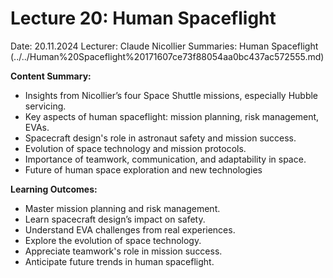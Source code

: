# Lecture 20: Human Spaceflight

Date: 20.11.2024
Lecturer: Claude Nicollier
Summaries: Human Spaceflight (../../Human%20Spaceflight%20171607ce73f88054aa0bc437ac572555.md)

**Content Summary:**

- Insights from Nicollier’s four Space Shuttle missions, especially Hubble servicing.
- Key aspects of human spaceflight: mission planning, risk management, EVAs.
- Spacecraft design's role in astronaut safety and mission success.
- Evolution of space technology and mission protocols.
- Importance of teamwork, communication, and adaptability in space.
- Future of human space exploration and new technologies

**Learning Outcomes:**

- Master mission planning and risk management.
- Learn spacecraft design’s impact on safety.
- Understand EVA challenges from real experiences.
- Explore the evolution of space technology.
- Appreciate teamwork's role in mission success.
- Anticipate future trends in human spaceflight.